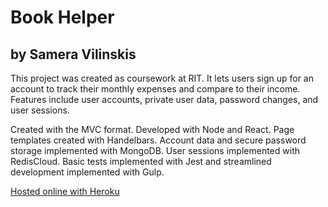 # Book Helper
## by Samera Vilinskis
This project was created as coursework at RIT. It lets users sign up for an account to track their monthly expenses and compare to their income. Features include user accounts, private user data, password changes, and user sessions. 

Created with the MVC format. Developed with Node and React. Page templates created with Handelbars. Account data and secure password storage implemented with MongoDB. User sessions implemented with RedisCloud. Basic tests implemented with Jest and streamlined development implemented with Gulp. 

[Hosted online with Heroku](https://samera-v-project-2-48db35ff428a.herokuapp.com/)
